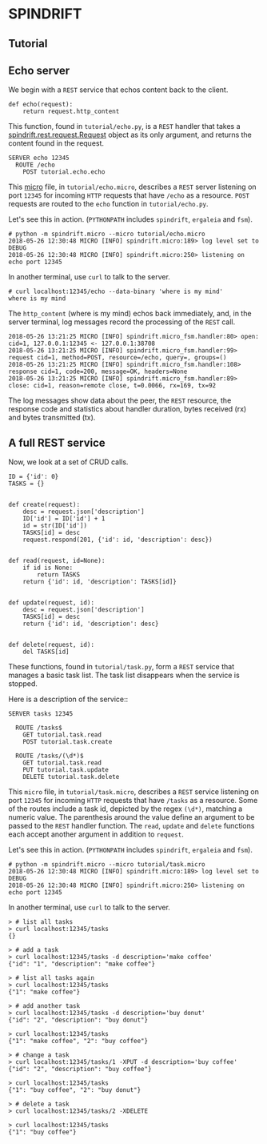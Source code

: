 # SPINDRIFT
## Tutorial

## Echo server

We begin with a `REST` service that echos content back to
the client.

```
def echo(request):
    return request.http_content
```
This function, found in `tutorial/echo.py`, is a `REST`
handler that takes a
[spindrift.rest.request.Request](doc/REQUEST.md)
object as its only argument, and returns the content found in the request.

```
SERVER echo 12345
  ROUTE /echo
    POST tutorial.echo.echo
```

This
[micro](doc/MICRO.md)
file, in `tutorial/echo.micro`, describes
a `REST` server listening on port `12345` for incoming `HTTP` requests
that have `/echo` as a resource. `POST` requests are routed to
the `echo` function in `tutorial/echo.py`.

Let's see this in action.
(`PYTHONPATH` includes `spindrift`, `ergaleia` and `fsm`).

```
# python -m spindrift.micro --micro tutorial/echo.micro
2018-05-26 12:30:48 MICRO [INFO] spindrift.micro:189> log level set to DEBUG
2018-05-26 12:30:48 MICRO [INFO] spindrift.micro:250> listening on echo port 12345
```

In another terminal, use `curl` to talk to the server.

```
# curl localhost:12345/echo --data-binary 'where is my mind'
where is my mind
```

The `http_content` (where is my mind) echos back immediately,
and, in the server terminal, log messages record the processing of the `REST` call.

```
2018-05-26 13:21:25 MICRO [INFO] spindrift.micro_fsm.handler:80> open: cid=1, 127.0.0.1:12345 <- 127.0.0.1:38708
2018-05-26 13:21:25 MICRO [INFO] spindrift.micro_fsm.handler:99> request cid=1, method=POST, resource=/echo, query=, groups=()
2018-05-26 13:21:25 MICRO [INFO] spindrift.micro_fsm.handler:108> response cid=1, code=200, message=OK, headers=None
2018-05-26 13:21:25 MICRO [INFO] spindrift.micro_fsm.handler:89> close: cid=1, reason=remote close, t=0.0066, rx=169, tx=92
```

The log messages show data about the peer, the `REST` resource, the response code and
statistics about handler duration, bytes received (rx) and bytes transmitted (tx).

## A full REST service

Now, we look at a set of CRUD calls.

```
ID = {'id': 0}
TASKS = {}


def create(request):
    desc = request.json['description']
    ID['id'] = ID['id'] + 1
    id = str(ID['id'])
    TASKS[id] = desc
    request.respond(201, {'id': id, 'description': desc})


def read(request, id=None):
    if id is None:
        return TASKS
    return {'id': id, 'description': TASKS[id]}


def update(request, id):
    desc = request.json['description']
    TASKS[id] = desc
    return {'id': id, 'description': desc}


def delete(request, id):
    del TASKS[id]
```
These functions, found in `tutorial/task.py`, form a `REST`
service that manages a basic task list. The task list
disappears when the service is stopped.

Here is a description of the service::

```
SERVER tasks 12345

  ROUTE /tasks$
    GET tutorial.task.read
    POST tutorial.task.create

  ROUTE /tasks/(\d*)$
    GET tutorial.task.read
    PUT tutorial.task.update
    DELETE tutorial.task.delete
```

This `micro` file,
in `tutorial/task.micro`, describes
a `REST` service listening on port `12345` for incoming `HTTP` requests
that have `/tasks` as a resource.
Some of the routes include a task id, depicted by the regex `(\d*)`,
matching a numeric value.
The parenthesis around the value define an argument to be passed
to the `REST` handler function.
The `read`, `update` and `delete` functions each accept another
argument in addition to `request`.

Let's see this in action.
(`PYTHONPATH` includes `spindrift`, `ergaleia` and `fsm`).

```
# python -m spindrift.micro --micro tutorial/task.micro
2018-05-26 12:30:48 MICRO [INFO] spindrift.micro:189> log level set to DEBUG
2018-05-26 12:30:48 MICRO [INFO] spindrift.micro:250> listening on echo port 12345
```

In another terminal, use `curl` to talk to the server.

```
> # list all tasks
> curl localhost:12345/tasks
{}

> # add a task
> curl localhost:12345/tasks -d description='make coffee'
{"id": "1", "description": "make coffee"}

> # list all tasks again
> curl localhost:12345/tasks
{"1": "make coffee"}

> # add another task
> curl localhost:12345/tasks -d description='buy donut'
{"id": "2", "description": "buy donut"}

> curl localhost:12345/tasks
{"1": "make coffee", "2": "buy coffee"}

> # change a task
> curl localhost:12345/tasks/1 -XPUT -d description='buy coffee'
{"id": "2", "description": "buy coffee"}

> curl localhost:12345/tasks
{"1": "buy coffee", "2": "buy donut"}

> # delete a task
> curl localhost:12345/tasks/2 -XDELETE

> curl localhost:12345/tasks
{"1": "buy coffee"}
```
